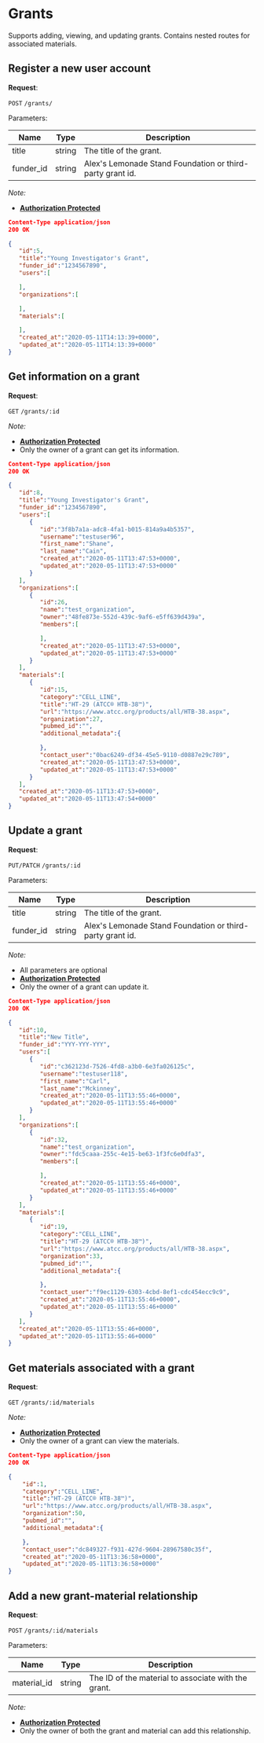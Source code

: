 # Grants
Supports adding, viewing, and updating grants. Contains nested routes for associated materials.

## Register a new user account

**Request**:

`POST` `/grants/`

Parameters:

Name       | Type   | Description
-----------|--------|---
title      | string | The title of the grant.
funder_id  | string | Alex's Lemonade Stand Foundation or third-party grant id.

*Note:*

- **[Authorization Protected](authentication.md)**

```json
Content-Type application/json
200 OK

{
   "id":5,
   "title":"Young Investigator's Grant",
   "funder_id":"1234567890",
   "users":[

   ],
   "organizations":[

   ],
   "materials":[

   ],
   "created_at":"2020-05-11T14:13:39+0000",
   "updated_at":"2020-05-11T14:13:39+0000"
}
```

## Get information on a grant

**Request**:

`GET` `/grants/:id`

*Note:*

- **[Authorization Protected](authentication.md)**
- Only the owner of a grant can get its information.

```json
Content-Type application/json
200 OK

{
   "id":8,
   "title":"Young Investigator's Grant",
   "funder_id":"1234567890",
   "users":[
      {
         "id":"3f8b7a1a-adc8-4fa1-b015-814a9a4b5357",
         "username":"testuser96",
         "first_name":"Shane",
         "last_name":"Cain",
         "created_at":"2020-05-11T13:47:53+0000",
         "updated_at":"2020-05-11T13:47:53+0000"
      }
   ],
   "organizations":[
      {
         "id":26,
         "name":"test_organization",
         "owner":"48fe873e-552d-439c-9af6-e5ff639d439a",
         "members":[

         ],
         "created_at":"2020-05-11T13:47:53+0000",
         "updated_at":"2020-05-11T13:47:53+0000"
      }
   ],
   "materials":[
      {
         "id":15,
         "category":"CELL_LINE",
         "title":"HT-29 (ATCC® HTB-38™)",
         "url":"https://www.atcc.org/products/all/HTB-38.aspx",
         "organization":27,
         "pubmed_id":"",
         "additional_metadata":{

         },
         "contact_user":"0bac6249-df34-45e5-9110-d0887e29c789",
         "created_at":"2020-05-11T13:47:53+0000",
         "updated_at":"2020-05-11T13:47:53+0000"
      }
   ],
   "created_at":"2020-05-11T13:47:53+0000",
   "updated_at":"2020-05-11T13:47:54+0000"
}
```

## Update a grant

**Request**:

`PUT/PATCH` `/grants/:id`

Parameters:

Name       | Type   | Description
-----------|--------|---
title      | string | The title of the grant.
funder_id  | string | Alex's Lemonade Stand Foundation or third-party grant id.

*Note:*

- All parameters are optional
- **[Authorization Protected](authentication.md)**
- Only the owner of a grant can update it.

```json
Content-Type application/json
200 OK

{
   "id":10,
   "title":"New Title",
   "funder_id":"YYY-YYY-YYY",
   "users":[
      {
         "id":"c362123d-7526-4fd8-a3b0-6e3fa026125c",
         "username":"testuser118",
         "first_name":"Carl",
         "last_name":"Mckinney",
         "created_at":"2020-05-11T13:55:46+0000",
         "updated_at":"2020-05-11T13:55:46+0000"
      }
   ],
   "organizations":[
      {
         "id":32,
         "name":"test_organization",
         "owner":"fdc5caaa-255c-4e15-be63-1f3fc6e0dfa3",
         "members":[

         ],
         "created_at":"2020-05-11T13:55:46+0000",
         "updated_at":"2020-05-11T13:55:46+0000"
      }
   ],
   "materials":[
      {
         "id":19,
         "category":"CELL_LINE",
         "title":"HT-29 (ATCC® HTB-38™)",
         "url":"https://www.atcc.org/products/all/HTB-38.aspx",
         "organization":33,
         "pubmed_id":"",
         "additional_metadata":{

         },
         "contact_user":"f9ec1129-6303-4cbd-8ef1-cdc454ecc9c9",
         "created_at":"2020-05-11T13:55:46+0000",
         "updated_at":"2020-05-11T13:55:46+0000"
      }
   ],
   "created_at":"2020-05-11T13:55:46+0000",
   "updated_at":"2020-05-11T13:55:46+0000"
}
```

## Get materials associated with a grant

**Request**:

`GET` `/grants/:id/materials`

*Note:*

- **[Authorization Protected](authentication.md)**
- Only the owner of a grant can view the materials.

```json
Content-Type application/json
200 OK

{
    "id":1,
    "category":"CELL_LINE",
    "title":"HT-29 (ATCC® HTB-38™)",
    "url":"https://www.atcc.org/products/all/HTB-38.aspx",
    "organization":50,
    "pubmed_id":"",
    "additional_metadata":{

    },
    "contact_user":"dc849327-f931-427d-9604-28967580c35f",
    "created_at":"2020-05-11T13:36:58+0000",
    "updated_at":"2020-05-11T13:36:58+0000"
}
```

## Add a new grant-material relationship

**Request**:

`POST` `/grants/:id/materials`

Parameters:

Name       | Type   | Description
-----------|--------|---
material_id| string | The ID of the material to associate with the grant.

*Note:*

- **[Authorization Protected](authentication.md)**
- Only the owner of both the grant and material can add this relationship.
